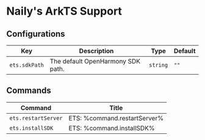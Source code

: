 # Naily's ArkTS Support

## Configurations

<!-- configs -->

| Key           | Description                       | Type     | Default |
| ------------- | --------------------------------- | -------- | ------- |
| `ets.sdkPath` | The default OpenHarmony SDK path. | `string` | `""`    |

<!-- configs -->

## Commands

<!-- commands -->

| Command             | Title                        |
| ------------------- | ---------------------------- |
| `ets.restartServer` | ETS: %command.restartServer% |
| `ets.installSDK`    | ETS: %command.installSDK%    |

<!-- commands -->
